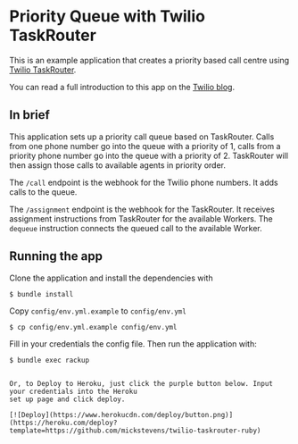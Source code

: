 # Priority Queue with Twilio TaskRouter

This is an example application that creates a priority based call centre using [Twilio TaskRouter](https://www.twilio.com/taskrouter).

You can read a full introduction to this app on the [Twilio blog](https://www.twilio.com/blog).

## In brief

This application sets up a priority call queue based on TaskRouter. Calls from one phone number go into the queue with a priority of 1, calls from a priority phone number go into the queue with a priority of 2. TaskRouter will then assign those calls to available agents in priority order.

The `/call` endpoint is the webhook for the Twilio phone numbers. It adds calls to the queue.

The `/assignment` endpoint is the webhook for the TaskRouter. It receives assignment instructions from TaskRouter for the available Workers. The `dequeue` instruction connects the queued call to the available Worker.

## Running the app

Clone the application and install the dependencies with

```shell
$ bundle install
```

Copy `config/env.yml.example` to `config/env.yml`

```shell
$ cp config/env.yml.example config/env.yml
```

Fill in your credentials the config file. Then run the application with:

```shell
$ bundle exec rackup


Or, to Deploy to Heroku, just click the purple button below. Input your credentials into the Heroku
set up page and click deploy.

[![Deploy](https://www.herokucdn.com/deploy/button.png)](https://heroku.com/deploy?template=https://github.com/mickstevens/twilio-taskrouter-ruby)
```
